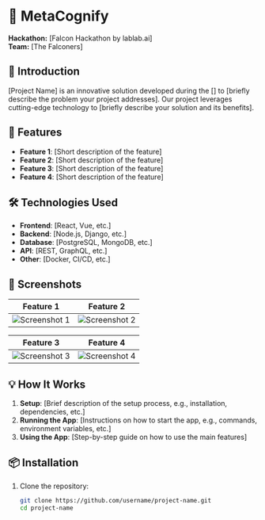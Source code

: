 # 🌟 MetaCognify

**Hackathon:** [Falcon Hackathon by lablab.ai]  
**Team:** [The Falconers]

## 🚀 Introduction

[Project Name] is an innovative solution developed during the [] to [briefly describe the problem your project addresses]. Our project leverages cutting-edge technology to [briefly describe your solution and its benefits].

## 🎯 Features

- **Feature 1**: [Short description of the feature]
- **Feature 2**: [Short description of the feature]
- **Feature 3**: [Short description of the feature]
- **Feature 4**: [Short description of the feature]

## 🛠️ Technologies Used

- **Frontend**: [React, Vue, etc.]
- **Backend**: [Node.js, Django, etc.]
- **Database**: [PostgreSQL, MongoDB, etc.]
- **API**: [REST, GraphQL, etc.]
- **Other**: [Docker, CI/CD, etc.]

## 📸 Screenshots

| Feature 1                    | Feature 2                    |
|------------------------------|------------------------------|
| ![Screenshot 1](link_to_screenshot1) | ![Screenshot 2](link_to_screenshot2) |

| Feature 3                    | Feature 4                    |
|------------------------------|------------------------------|
| ![Screenshot 3](link_to_screenshot3) | ![Screenshot 4](link_to_screenshot4) |

## 💡 How It Works

1. **Setup**: [Brief description of the setup process, e.g., installation, dependencies, etc.]
2. **Running the App**: [Instructions on how to start the app, e.g., commands, environment variables, etc.]
3. **Using the App**: [Step-by-step guide on how to use the main features]

## 📦 Installation

1. Clone the repository:
   ```bash
   git clone https://github.com/username/project-name.git
   cd project-name
